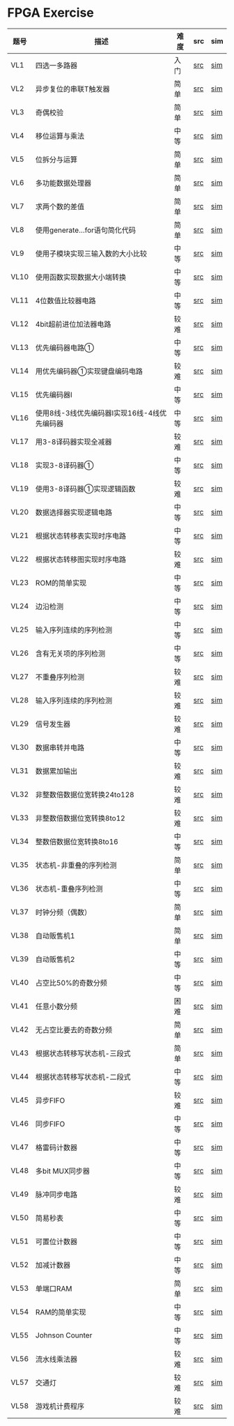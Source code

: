 # FPGA Exercise

| 题号 	| 描述                                         	| 难度 	| src                                                           	| sim                                                       	|
|------	|----------------------------------------------	|------	|---------------------------------------------------------------	|-----------------------------------------------------------	|
| VL1  	| 四选一多路器                                 	| 入门 	| [src](FPGAExercise.srcs\sources_1\new\01VerilogIntro\VL1)     	| [sim](FPGAExercise.srcs\sim_1\new\01VerilogIntro\VL1)     	|
| VL2  	| 异步复位的串联T触发器                        	| 简单 	| [src](FPGAExercise.srcs\sources_1\new\01VerilogIntro\VL2)     	| [sim](FPGAExercise.srcs\sim_1\new\01VerilogIntro\VL2)     	|
| VL3  	| 奇偶校验                                     	| 简单 	| [src](FPGAExercise.srcs\sources_1\new\01VerilogIntro\VL3)     	| [sim](FPGAExercise.srcs\sim_1\new\01VerilogIntro\VL3)     	|
| VL4  	| 移位运算与乘法                               	| 中等 	| [src](FPGAExercise.srcs\sources_1\new\01VerilogIntro\VL4)     	| [sim](FPGAExercise.srcs\sim_1\new\01VerilogIntro\VL4)     	|
| VL5  	| 位拆分与运算                                 	| 简单 	| [src](FPGAExercise.srcs\sources_1\new\01VerilogIntro\VL5)     	| [sim](FPGAExercise.srcs\sim_1\new\01VerilogIntro\VL5)     	|
| VL6  	| 多功能数据处理器                             	| 简单 	| [src](FPGAExercise.srcs\sources_1\new\01VerilogIntro\VL6)     	| [sim](FPGAExercise.srcs\sim_1\new\01VerilogIntro\VL6)     	|
| VL7  	| 求两个数的差值                               	| 简单 	| [src](FPGAExercise.srcs\sources_1\new\01VerilogIntro\VL7)     	| [sim](FPGAExercise.srcs\sim_1\new\01VerilogIntro\VL7)     	|
| VL8  	| 使用generate…for语句简化代码                 	| 简单 	| [src](FPGAExercise.srcs\sources_1\new\01VerilogIntro\VL8)     	| [sim](FPGAExercise.srcs\sim_1\new\01VerilogIntro\VL8)     	|
| VL9  	| 使用子模块实现三输入数的大小比较             	| 中等 	| [src](FPGAExercise.srcs\sources_1\new\01VerilogIntro\VL9)     	| [sim](FPGAExercise.srcs\sim_1\new\01VerilogIntro\VL9)     	|
| VL10 	| 使用函数实现数据大小端转换                   	| 中等 	| [src](FPGAExercise.srcs\sources_1\new\01VerilogIntro\VL10)    	| [sim](FPGAExercise.srcs\sim_1\new\01VerilogIntro\VL10)    	|
| VL11 	| 4位数值比较器电路                            	| 中等 	| [src](FPGAExercise.srcs\sources_1\new\01VerilogIntro\VL11)    	| [sim](FPGAExercise.srcs\sim_1\new\01VerilogIntro\VL11)    	|
| VL12 	| 4bit超前进位加法器电路                       	| 较难 	| [src](FPGAExercise.srcs\sources_1\new\01VerilogIntro\VL12)    	| [sim](FPGAExercise.srcs\sim_1\new\01VerilogIntro\VL12)    	|
| VL13 	| 优先编码器电路①                              	| 中等 	| [src](FPGAExercise.srcs\sources_1\new\01VerilogIntro\VL13)    	| [sim](FPGAExercise.srcs\sim_1\new\01VerilogIntro\VL13)    	|
| VL14 	| 用优先编码器①实现键盘编码电路                	| 较难 	| [src](FPGAExercise.srcs\sources_1\new\01VerilogIntro\VL14)    	| [sim](FPGAExercise.srcs\sim_1\new\01VerilogIntro\VL14)    	|
| VL15 	| 优先编码器Ⅰ                                  	| 中等 	| [src](FPGAExercise.srcs\sources_1\new\01VerilogIntro\VL15)    	| [sim](FPGAExercise.srcs\sim_1\new\01VerilogIntro\VL15)    	|
| VL16 	| 使用8线-3线优先编码器Ⅰ实现16线-4线优先编码器 	| 中等 	| [src](FPGAExercise.srcs\sources_1\new\01VerilogIntro\VL16)    	| [sim](FPGAExercise.srcs\sim_1\new\01VerilogIntro\VL16)    	|
| VL17 	| 用3-8译码器实现全减器                        	| 较难 	| [src](FPGAExercise.srcs\sources_1\new\01VerilogIntro\VL17)    	| [sim](FPGAExercise.srcs\sim_1\new\01VerilogIntro\VL17)    	|
| VL18 	| 实现3-8译码器①                               	| 中等 	| [src](FPGAExercise.srcs\sources_1\new\01VerilogIntro\VL18)    	| [sim](FPGAExercise.srcs\sim_1\new\01VerilogIntro\VL18)    	|
| VL19 	| 使用3-8译码器①实现逻辑函数                   	| 较难 	| [src](FPGAExercise.srcs\sources_1\new\01VerilogIntro\VL19)    	| [sim](FPGAExercise.srcs\sim_1\new\01VerilogIntro\VL19)    	|
| VL20 	| 数据选择器实现逻辑电路                       	| 中等 	| [src](FPGAExercise.srcs\sources_1\new\01VerilogIntro\VL20)    	| [sim](FPGAExercise.srcs\sim_1\new\01VerilogIntro\VL20)    	|
| VL21 	| 根据状态转移表实现时序电路                   	| 中等 	| [src](FPGAExercise.srcs\sources_1\new\01VerilogIntro\VL21)    	| [sim](FPGAExercise.srcs\sim_1\new\01VerilogIntro\VL21)    	|
| VL22 	| 根据状态转移图实现时序电路                   	| 较难 	| [src](FPGAExercise.srcs\sources_1\new\01VerilogIntro\VL22)    	| [sim](FPGAExercise.srcs\sim_1\new\01VerilogIntro\VL22)    	|
| VL23 	| ROM的简单实现                                	| 中等 	| [src](FPGAExercise.srcs\sources_1\new\01VerilogIntro\VL23)    	| [sim](FPGAExercise.srcs\sim_1\new\01VerilogIntro\VL23)    	|
| VL24 	| 边沿检测                                     	| 中等 	| [src](FPGAExercise.srcs\sources_1\new\01VerilogIntro\VL24)    	| [sim](FPGAExercise.srcs\sim_1\new\01VerilogIntro\VL24)    	|
| VL25 	| 输入序列连续的序列检测                       	| 中等 	| [src](FPGAExercise.srcs\sources_1\new\02VerilogAdvanced\VL25) 	| [sim](FPGAExercise.srcs\sim_1\new\02VerilogAdvanced\VL25) 	|
| VL26 	| 含有无关项的序列检测                         	| 中等 	| [src](FPGAExercise.srcs\sources_1\new\02VerilogAdvanced\VL26) 	| [sim](FPGAExercise.srcs\sim_1\new\02VerilogAdvanced\VL26) 	|
| VL27 	| 不重叠序列检测                               	| 较难 	| [src](FPGAExercise.srcs\sources_1\new\02VerilogAdvanced\VL27) 	| [sim](FPGAExercise.srcs\sim_1\new\02VerilogAdvanced\VL27) 	|
| VL28 	| 输入序列连续的序列检测                       	| 较难 	| [src](FPGAExercise.srcs\sources_1\new\02VerilogAdvanced\VL28) 	| [sim](FPGAExercise.srcs\sim_1\new\02VerilogAdvanced\VL28) 	|
| VL29 	| 信号发生器                                   	| 较难 	| [src](FPGAExercise.srcs\sources_1\new\02VerilogAdvanced\VL29) 	| [sim](FPGAExercise.srcs\sim_1\new\02VerilogAdvanced\VL29) 	|
| VL30 	| 数据串转并电路                               	| 中等 	| [src](FPGAExercise.srcs\sources_1\new\02VerilogAdvanced\VL30) 	| [sim](FPGAExercise.srcs\sim_1\new\02VerilogAdvanced\VL30) 	|
| VL31 	| 数据累加输出                                 	| 较难 	| [src](FPGAExercise.srcs\sources_1\new\02VerilogAdvanced\VL31) 	| [sim](FPGAExercise.srcs\sim_1\new\02VerilogAdvanced\VL31) 	|
| VL32 	| 非整数倍数据位宽转换24to128                  	| 较难 	| [src](FPGAExercise.srcs\sources_1\new\02VerilogAdvanced\VL32) 	| [sim](FPGAExercise.srcs\sim_1\new\02VerilogAdvanced\VL32) 	|
| VL33 	| 非整数倍数据位宽转换8to12                    	| 较难 	| [src](FPGAExercise.srcs\sources_1\new\02VerilogAdvanced\VL33) 	| [sim](FPGAExercise.srcs\sim_1\new\02VerilogAdvanced\VL33) 	|
| VL34 	| 整数倍数据位宽转换8to16                      	| 中等 	| [src](FPGAExercise.srcs\sources_1\new\02VerilogAdvanced\VL34) 	| [sim](FPGAExercise.srcs\sim_1\new\02VerilogAdvanced\VL34) 	|
| VL35 	| 状态机-非重叠的序列检测                      	| 简单 	| [src](FPGAExercise.srcs\sources_1\new\02VerilogAdvanced\VL35) 	| [sim](FPGAExercise.srcs\sim_1\new\02VerilogAdvanced\VL35) 	|
| VL36 	| 状态机-重叠序列检测                          	| 中等 	| [src](FPGAExercise.srcs\sources_1\new\02VerilogAdvanced\VL36) 	| [sim](FPGAExercise.srcs\sim_1\new\02VerilogAdvanced\VL36) 	|
| VL37 	| 时钟分频（偶数）                             	| 简单 	| [src](FPGAExercise.srcs\sources_1\new\02VerilogAdvanced\VL37) 	| [sim](FPGAExercise.srcs\sim_1\new\02VerilogAdvanced\VL37) 	|
| VL38 	| 自动贩售机1                                  	| 简单 	| [src](FPGAExercise.srcs\sources_1\new\02VerilogAdvanced\VL38) 	| [sim](FPGAExercise.srcs\sim_1\new\02VerilogAdvanced\VL38) 	|
| VL39 	| 自动贩售机2                                  	| 中等 	| [src](FPGAExercise.srcs\sources_1\new\02VerilogAdvanced\VL39) 	| [sim](FPGAExercise.srcs\sim_1\new\02VerilogAdvanced\VL39) 	|
| VL40 	| 占空比50%的奇数分频                          	| 中等 	| [src](FPGAExercise.srcs\sources_1\new\02VerilogAdvanced\VL40) 	| [sim](FPGAExercise.srcs\sim_1\new\02VerilogAdvanced\VL40) 	|
| VL41 	| 任意小数分频                                 	| 困难 	| [src](FPGAExercise.srcs\sources_1\new\02VerilogAdvanced\VL41) 	| [sim](FPGAExercise.srcs\sim_1\new\02VerilogAdvanced\VL41) 	|
| VL42 	| 无占空比要去的奇数分频                       	| 简单 	| [src](FPGAExercise.srcs\sources_1\new\02VerilogAdvanced\VL42) 	| [sim](FPGAExercise.srcs\sim_1\new\02VerilogAdvanced\VL42) 	|
| VL43 	| 根据状态转移写状态机-三段式                  	| 简单 	| [src](FPGAExercise.srcs\sources_1\new\02VerilogAdvanced\VL43) 	| [sim](FPGAExercise.srcs\sim_1\new\02VerilogAdvanced\VL43) 	|
| VL44 	| 根据状态转移写状态机-二段式                  	| 中等 	| [src](FPGAExercise.srcs\sources_1\new\02VerilogAdvanced\VL44) 	| [sim](FPGAExercise.srcs\sim_1\new\02VerilogAdvanced\VL44) 	|
| VL45 	| 异步FIFO                                     	| 较难 	| [src](FPGAExercise.srcs\sources_1\new\02VerilogAdvanced\VL45) 	| [sim](FPGAExercise.srcs\sim_1\new\02VerilogAdvanced\VL45) 	|
| VL46 	| 同步FIFO                                     	| 中等 	| [src](FPGAExercise.srcs\sources_1\new\02VerilogAdvanced\VL46) 	| [sim](FPGAExercise.srcs\sim_1\new\02VerilogAdvanced\VL46) 	|
| VL47 	| 格雷码计数器                                 	| 中等 	| [src](FPGAExercise.srcs\sources_1\new\02VerilogAdvanced\VL47) 	| [sim](FPGAExercise.srcs\sim_1\new\02VerilogAdvanced\VL47) 	|
| VL48 	| 多bit MUX同步器                              	| 中等 	| [src](FPGAExercise.srcs\sources_1\new\02VerilogAdvanced\VL48) 	| [sim](FPGAExercise.srcs\sim_1\new\02VerilogAdvanced\VL48) 	|
| VL49 	| 脉冲同步电路                                 	| 较难 	| [src](FPGAExercise.srcs\sources_1\new\02VerilogAdvanced\VL49) 	| [sim](FPGAExercise.srcs\sim_1\new\02VerilogAdvanced\VL49) 	|
| VL50 	| 简易秒表                                     	| 中等 	| [src](FPGAExercise.srcs\sources_1\new\02VerilogAdvanced\VL50) 	| [sim](FPGAExercise.srcs\sim_1\new\02VerilogAdvanced\VL50) 	|
| VL51 	| 可置位计数器                                 	| 中等 	| [src](FPGAExercise.srcs\sources_1\new\02VerilogAdvanced\VL51) 	| [sim](FPGAExercise.srcs\sim_1\new\02VerilogAdvanced\VL51) 	|
| VL52 	| 加减计数器                                   	| 中等 	| [src](FPGAExercise.srcs\sources_1\new\02VerilogAdvanced\VL52) 	| [sim](FPGAExercise.srcs\sim_1\new\02VerilogAdvanced\VL52) 	|
| VL53 	| 单端口RAM                                    	| 简单 	| [src](FPGAExercise.srcs\sources_1\new\02VerilogAdvanced\VL53) 	| [sim](FPGAExercise.srcs\sim_1\new\02VerilogAdvanced\VL53) 	|
| VL54 	| RAM的简单实现                                	| 中等 	| [src](FPGAExercise.srcs\sources_1\new\02VerilogAdvanced\VL54) 	| [sim](FPGAExercise.srcs\sim_1\new\02VerilogAdvanced\VL54) 	|
| VL55 	| Johnson Counter                              	| 中等 	| [src](FPGAExercise.srcs\sources_1\new\02VerilogAdvanced\VL55) 	| [sim](FPGAExercise.srcs\sim_1\new\02VerilogAdvanced\VL55) 	|
| VL56 	| 流水线乘法器                                 	| 较难 	| [src](FPGAExercise.srcs\sources_1\new\02VerilogAdvanced\VL56) 	| [sim](FPGAExercise.srcs\sim_1\new\02VerilogAdvanced\VL56) 	|
| VL57 	| 交通灯                                       	| 较难 	| [src](FPGAExercise.srcs\sources_1\new\02VerilogAdvanced\VL57) 	| [sim](FPGAExercise.srcs\sim_1\new\02VerilogAdvanced\VL57) 	|
| VL58 	| 游戏机计费程序                               	| 较难 	| [src](FPGAExercise.srcs\sources_1\new\02VerilogAdvanced\VL58) 	| [sim](FPGAExercise.srcs\sim_1\new\02VerilogAdvanced\VL58) 	|
